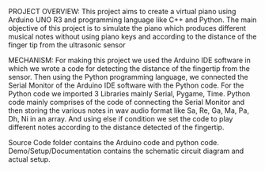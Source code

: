 PROJECT OVERVIEW:
This project aims to create a virtual piano using Arduino UNO R3 and programming language like C++ and Python. The main objective of this project is to simulate the piano which produces different musical notes without using piano keys and according to the distance of the finger tip from the ultrasonic sensor 

MECHANISM:
For making this project we used the Arduino IDE software in which we wrote a code for detecting the distance of the fingertip from the sensor.
Then using the Python programming language, we connected the Serial Monitor of the Arduino IDE software with the Python code. For the Python code we imported 3 Libraries mainly Serial, Pygame, Time. Python code mainly comprises of the code of connecting the Serial Monitor and then storing the various notes in wav audio format like Sa, Re, Ga, Ma, Pa, Dh, Ni in an array. And using else if condition we set the code to play different notes according to the distance detected of the fingertip. 


Source Code folder contains the Arduino code and python code.
Demo/Setup/Documentation contains the schematic circuit diagram and actual setup.

